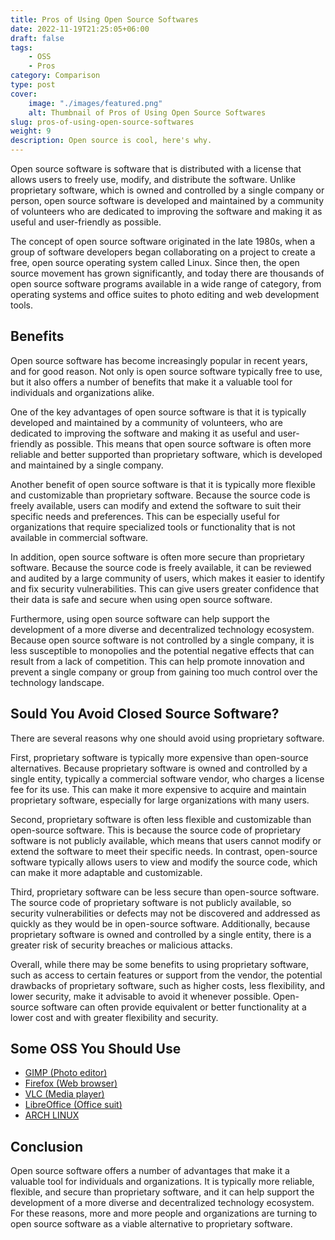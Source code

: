 ```yaml
---
title: Pros of Using Open Source Softwares
date: 2022-11-19T21:25:05+06:00
draft: false
tags: 
    - OSS
    - Pros
category: Comparison
type: post
cover:
    image: "./images/featured.png"
    alt: Thumbnail of Pros of Using Open Source Softwares
slug: pros-of-using-open-source-softwares
weight: 9
description: Open source is cool, here's why.
---
```


Open source software is software that is distributed with a license that allows users to freely use, modify, and distribute the software. Unlike proprietary software, which is owned and controlled by a single company or person, open source software is developed and maintained by a community of volunteers who are dedicated to improving the software and making it as useful and user-friendly as possible.

The concept of open source software originated in the late 1980s, when a group of software developers began collaborating on a project to create a free, open source operating system called Linux. Since then, the open source movement has grown significantly, and today there are thousands of open source software programs available in a wide range of category, from operating systems and office suites to photo editing and web development tools.

## Benefits

Open source software has become increasingly popular in recent years, and for good reason. Not only is open source software typically free to use, but it also offers a number of benefits that make it a valuable tool for individuals and organizations alike.

One of the key advantages of open source software is that it is typically developed and maintained by a community of volunteers, who are dedicated to improving the software and making it as useful and user-friendly as possible. This means that open source software is often more reliable and better supported than proprietary software, which is developed and maintained by a single company.

Another benefit of open source software is that it is typically more flexible and customizable than proprietary software. Because the source code is freely available, users can modify and extend the software to suit their specific needs and preferences. This can be especially useful for organizations that require specialized tools or functionality that is not available in commercial software.

In addition, open source software is often more secure than proprietary software. Because the source code is freely available, it can be reviewed and audited by a large community of users, which makes it easier to identify and fix security vulnerabilities. This can give users greater confidence that their data is safe and secure when using open source software.

Furthermore, using open source software can help support the development of a more diverse and decentralized technology ecosystem. Because open source software is not controlled by a single company, it is less susceptible to monopolies and the potential negative effects that can result from a lack of competition. This can help promote innovation and prevent a single company or group from gaining too much control over the technology landscape.

## Sould You Avoid Closed Source Software?

There are several reasons why one should avoid using proprietary software.

First, proprietary software is typically more expensive than open-source alternatives. Because proprietary software is owned and controlled by a single entity, typically a commercial software vendor, who charges a license fee for its use. This can make it more expensive to acquire and maintain proprietary software, especially for large organizations with many users.

Second, proprietary software is often less flexible and customizable than open-source software. This is because the source code of proprietary software is not publicly available, which means that users cannot modify or extend the software to meet their specific needs. In contrast, open-source software typically allows users to view and modify the source code, which can make it more adaptable and customizable.

Third, proprietary software can be less secure than open-source software. The source code of proprietary software is not publicly available, so security vulnerabilities or defects may not be discovered and addressed as quickly as they would be in open-source software. Additionally, because proprietary software is owned and controlled by a single entity, there is a greater risk of security breaches or malicious attacks.

Overall, while there may be some benefits to using proprietary software, such as access to certain features or support from the vendor, the potential drawbacks of proprietary software, such as higher costs, less flexibility, and lower security, make it advisable to avoid it whenever possible. Open-source software can often provide equivalent or better functionality at a lower cost and with greater flexibility and security.

## Some OSS You Should Use

- [GIMP (Photo editor)](https://www.gimp.org/)
- [Firefox (Web browser)](https://www.mozilla.org/en-US/firefox/new/)
- [VLC (Media player)](https://www.videolan.org/vlc/)
- [LibreOffice (Office suit)](https://www.libreoffice.org/)
- [ARCH LINUX](https://archlinux.org/)
## Conclusion

Open source software offers a number of advantages that make it a valuable tool for individuals and organizations. It is typically more reliable, flexible, and secure than proprietary software, and it can help support the development of a more diverse and decentralized technology ecosystem. For these reasons, more and more people and organizations are turning to open source software as a viable alternative to proprietary software.